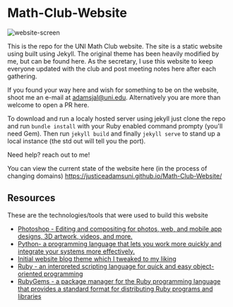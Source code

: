 # Math-Club-Website

![website-screen](https://i.imgur.com/ix40EDJ.png)

This is the repo for the UNI Math Club website. The site is a static website using built using Jekyll. The original theme has been heavily modified by me, but can be found here. As the secretary, I use this website to keep everyone updated with the club and post meeting notes here after each gathering.

If you found your way here and wish for something to be on the website, shoot me an e-mail at adamsjal@uni.edu. Alternatively you are more than welcome to open a PR here.

To download and run a localy hosted server using jekyll just clone the repo and run `bundle install` with your Ruby enabled command prompty (you'll need Gem). Then run `jekyll build` and finally `jekyll serve` to stand up a local instance (the std out will tell you the port).

Need help? reach out to me!

You can view the current state of the website here (in the process of changing domains)
https://justiceadamsuni.github.io/Math-Club-Website/

## Resources
These are the technologies/tools that were used to build this website

* [Photoshop - Editing and compositing for photos, web, and mobile app designs, 3D artwork, videos, and more.](https://www.adobe.com/creativecloud/photography.html)
* [Python- a programming language that lets you work more quickly and integrate your systems more effectively.](https://www.python.org/)
* [Initial website blog theme which I tweaked to my liking](https://github.com/swanson/lagom)
* [Ruby - an interpreted scripting language for quick and easy object-oriented programming](https://github.com/ruby/ruby)
* [RubyGems - a package manager for the Ruby programming language that provides a standard format for distributing Ruby programs and libraries](https://rubygems.org/)
